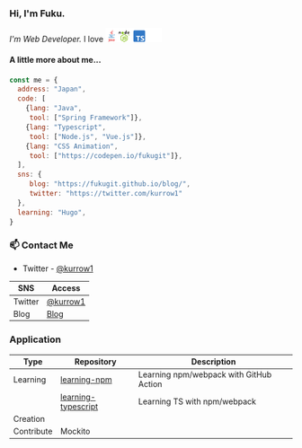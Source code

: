 ### Hi, I'm Fuku. 

<p><em>I'm Web Developer.</em>
 I love <img src="./lang.png" width="100"></p>

#### A little more about me...
```javascript
const me = {
  address: "Japan",
  code: [
    {lang: "Java",
     tool: ["Spring Framework"]},
    {lang: "Typescript",
     tool: ["Node.js", "Vue.js"]},
    {lang: "CSS Animation",
     tool: ["https://codepen.io/fukugit"]},
  ],
  sns: {
     blog: "https://fukugit.github.io/blog/", 
     twitter: "https://twitter.com/kurrow1"
  },
  learning: "Hugo",
}
```

### 📫 Contact Me
- Twitter - [@kurrow1](https://twitter.com/kurrow1)  

| SNS     | Access                                  |
| ------- | --------------------------------------- |
| Twitter | [@kurrow1](https://twitter.com/kurrow1) |
| Blog    | [Blog](https://fukugit.github.io/blog/) |

### Application
| Type       | Repository                                                            | Description                             |
| ---------- | --------------------------------------------------------------------- | --------------------------------------- |
| Learning   | [learning-npm](https://github.com/fukugit/learning-npm)               | Learning npm/webpack with GitHub Action |
|            | [learning-typescript](https://github.com/fukugit/learning-typescript) | Learning TS with npm/webpack            |
| Creation   |                                                                       |                                         |
| Contribute | Mockito                                                               |                                         |

<!--
**fukugit/fukugit** is a ✨ _special_ ✨ repository because its `README.md` (this file) appears on your GitHub profile.

Here are some ideas to get you started:

- 🔭 I’m currently working on ...
- 🌱 I’m currently learning ...
- 👯 I’m looking to collaborate on ...
- 🤔 I’m looking for help with ...
- 💬 Ask me about ...
- 📫 How to reach me: ...
- 😄 Pronouns: ...
- ⚡ Fun fact: ...
-->
